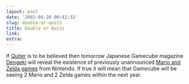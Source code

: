 ```yaml
---
layout: post
date: '2002-04-20 00:42:32'
slug: double-or-quits
title: Double or Quits
link: 
extra: 
---
```


If [Quiter](http://www2u.biglobe.ne.jp/~nanko/) is to be believed then tomorrow Japanese Gamecube magazine [Dengeki](http://www.dengekionline.com/) will reveal the existence of previously unannounced [Mario and Zelda games](http://cube.ign.com/articles/357/357694p1.html) from Nintendo. If true it will mean that Gamecube will be seeing 2 Mario and 2 Zelda games within the next year.